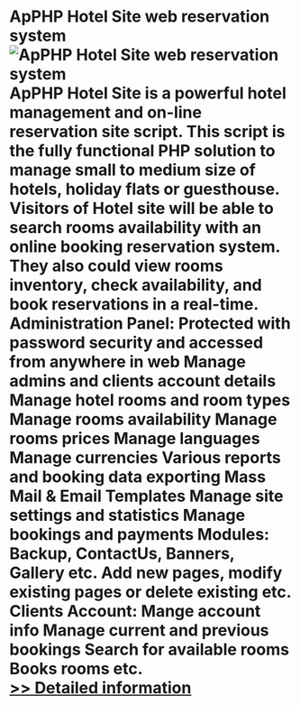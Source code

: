 # ApPHP Hotel Site web reservation system<br />![ApPHP Hotel Site web reservation system](https://mycommerce.akamaized.net/api/pimages/P300393924/BIG/300393924.PNG)<br />ApPHP Hotel Site is a powerful hotel management and on-line reservation site script. This script is the fully functional PHP solution to manage small to medium size of hotels, holiday flats or guesthouse. Visitors of Hotel site will be able to search rooms availability with an online booking reservation system. They also could view rooms inventory, check availability, and book reservations in a real-time. Administration Panel: Protected with password security and accessed from anywhere in web Manage admins and clients account details Manage hotel rooms and room types Manage rooms availability Manage rooms prices Manage languages Manage currencies Various reports and booking data exporting Mass Mail & Email Templates Manage site settings and statistics Manage bookings and payments Modules: Backup, ContactUs, Banners, Gallery etc. Add new pages, modify existing pages or delete existing etc. Clients Account: Mange account info Manage current and previous bookings Search for available rooms Books rooms etc.<br />[>> Detailed information](https://secure.shareit.com/shareit/product.html?productid=300393924&affiliateid=200057808)